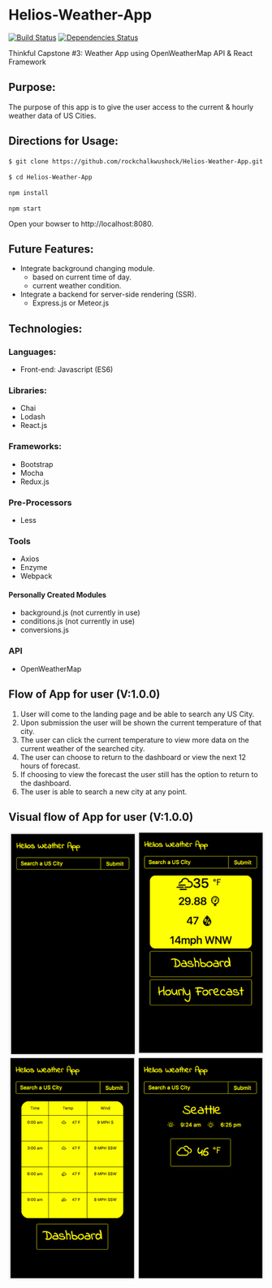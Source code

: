 # Helios-Weather-App
[![Build Status](https://travis-ci.org/rockchalkwushock/Helios-Weather-App.svg?branch=master)](https://travis-ci.org/rockchalkwushock/Helios-Weather-App)
[![Dependencies Status](https://david-dm.org/rockchalkwushock/Helios-Weather-App.svg?branch=master)](https://david-dm.org/rockchalkwushock/Helios-Weather-App.svg)

Thinkful Capstone #3: Weather App using OpenWeatherMap API &amp; React Framework

## Purpose:
The purpose of this app is to give the user access to the current & hourly weather data of US Cities.

## Directions for Usage:

`$ git clone https://github.com/rockchalkwushock/Helios-Weather-App.git`

`$ cd Helios-Weather-App`

`npm install`

`npm start`

Open your bowser to http://localhost:8080.

## Future Features:
  - Integrate background changing module.
    * based on current time of day.
    * current weather condition.
  - Integrate a backend for server-side rendering (SSR).
    * Express.js or Meteor.js


## Technologies:


### Languages:
  - Front-end: Javascript (ES6)


### Libraries:
  - Chai
  - Lodash
  - React.js


### Frameworks:
  - Bootstrap
  - Mocha
  - Redux.js


### Pre-Processors
  - Less


### Tools
  - Axios
  - Enzyme
  - Webpack

#### Personally Created Modules
  - background.js (not currently in use)
  - conditions.js (not currently in use)
  - conversions.js


### API
  - OpenWeatherMap

## Flow of App for user (V:1.0.0)

1. User will come to the landing page and be able to search any US City.
2. Upon submission the user will be shown the current temperature of that city.
3. The user can click the current temperature to view more data on the current weather of the searched city.
4. The user can choose to return to the dashboard or view the next 12 hours of forecast.
5. If choosing to view the forecast the user still has the option to return to the dashboard.
6. The user is able to search a new city at any point.

## Visual flow of App for user (V:1.0.0)

![sprite](https://github.com/rockchalkwushock/Helios-Weather-App/blob/master/img/sprites.png "Visual App Flow")
